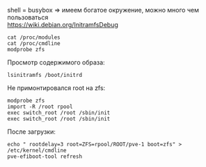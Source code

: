 shell = busybox => имеем богатое окружение, можно много чем пользоваться  
https://wiki.debian.org/InitramfsDebug  
```
cat /proc/modules
cat /proc/cmdline
modprobe zfs
```

Просмотр содержимого образа:  
```
lsinitramfs /boot/initrd
```


Не примонтировался root на zfs:  
```
modprobe zfs
import -R /root rpool
exec switch_root /root /sbin/init
exec switch_root /root /sbin/init
```
После загрузки:
```
echo " rootdelay=3 root=ZFS=rpool/ROOT/pve-1 boot=zfs" > /etc/kernel/cmdline
pve-efiboot-tool refresh
```
